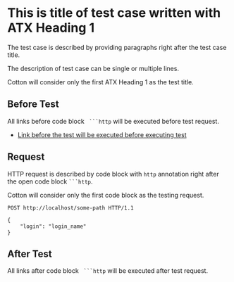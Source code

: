 # This is title of test case written with ATX Heading 1

The test case is described by providing paragraphs right after the test case title.

The description of test case can be single or multiple lines.

Cotton will consider only the first ATX Heading 1 as the test title.

## Before Test

All links before code block ` ```http` will be executed before test request.

* [Link before the test will be executed before executing test](../../etc/examples/executable.md)

## Request

HTTP request is described by code block with `http` annotation right after the open code block ` ```http `.

Cotton will consider only the first code block as the testing request.

```http
POST http://localhost/some-path HTTP/1.1

{
    "login": "login_name"
}
```

## After Test

All links after code block ` ```http` will be executed after test request.

